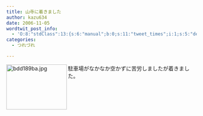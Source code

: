```yaml
---
title: 山寺に着きました
author: kazu634
date: 2006-11-05
wordtwit_post_info:
  - 'O:8:"stdClass":13:{s:6:"manual";b:0;s:11:"tweet_times";i:1;s:5:"delay";i:0;s:7:"enabled";i:1;s:10:"separation";s:2:"60";s:7:"version";s:3:"3.7";s:14:"tweet_template";b:0;s:6:"status";i:2;s:6:"result";a:0:{}s:13:"tweet_counter";i:2;s:13:"tweet_log_ids";a:1:{i:0;i:2627;}s:9:"hash_tags";a:0:{}s:8:"accounts";a:1:{i:0;s:7:"kazu634";}}'
categories:
  - つれづれ

---
```

<div class="section">
<p>
<a href="http://image.blog.livedoor.jp/simoom634/imgs/b/d/bdd189ba.jpg" onclick="__gaTracker('send', 'event', 'outbound-article', 'http://image.blog.livedoor.jp/simoom634/imgs/b/d/bdd189ba.jpg', '');" target="_blank"><img width="160" align="left" alt="bdd189ba.jpg" src="http://image.blog.livedoor.jp/simoom634/imgs/b/d/bdd189ba-s.jpg" height="120" border="0" class="pict" /></a>駐車場がなかなか空かずに苦労しましたが着きました。
</p>
</div>

